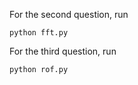 For the second question, run 
```
python fft.py
```
For the third question, run
```
python rof.py
```